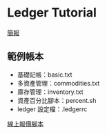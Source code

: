 # Ledger Tutorial

[簡報](https://lancatlin.github.io/ledger-tutorial)

## 範例帳本

* 基礎記帳：basic.txt
* 多資產管理：commodities.txt
* 庫存管理：inventory.txt
* 資產百分比腳本：percent.sh
* ledger 設定檔：.ledgerrc

[線上報價腳本](https://github.com/lancatlin/ledger-quotes-updater)

